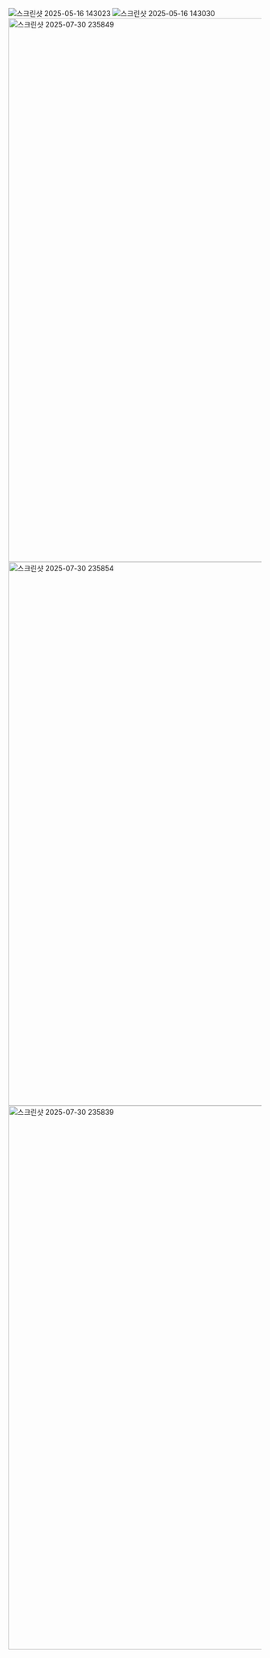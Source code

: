 ![스크린샷 2025-05-16 143023](https://github.com/user-attachments/assets/ae14b9cd-dbfe-41bb-b07b-83bbb907120c)
![스크린샷 2025-05-16 143030](https://github.com/user-attachments/assets/2700723d-82a4-46c1-83de-49b03307212a)
<img width="1920" height="1080" alt="스크린샷 2025-07-30 235849" src="https://github.com/user-attachments/assets/957bac18-8443-488c-8516-399125c75020" />
<img width="1920" height="1080" alt="스크린샷 2025-07-30 235854" src="https://github.com/user-attachments/assets/a5afce80-5d42-499a-be94-354ab05c0d58" />
<img width="1920" height="1080" alt="스크린샷 2025-07-30 235839" src="https://github.com/user-attachments/assets/0f987b18-f6af-4aa7-b343-04f52567c668" />
